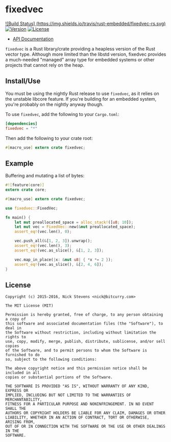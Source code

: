fixedvec
========

[![Build Status] (https://img.shields.io/travis/rust-embedded/fixedvec-rs.svg)](https://travis-ci.org/rust-embedded/fixedvec-rs)
[![Version](https://img.shields.io/crates/v/fixedvec.svg)](https://crates.io/crates/fixedvec)
[![License](https://img.shields.io/crates/l/fixedvec.svg)](https://github.com/rust-embedded/fixedvec-rs/blob/master/README.md#license)

- [API Documentation](http://rust-embedded.github.io/fixedvec-rs/)

`fixedvec` is a Rust library/crate providing a heapless version of the Rust
vector type. Although more limited than the libstd version, fixedvec provides a
much-needed "managed" array type for embedded systems or other projects that
cannot rely on the heap.

Install/Use
-----------

You must be using the nightly Rust release to use `fixedvec`, as it relies on
the unstable libcore feature. If you're building for an embedded system, you're
probably on the nightly anyway though.

To use `fixedvec`, add the following to your `Cargo.toml`:

```toml
[dependencies]
fixedvec = "*"
```

Then add the following to your crate root:

```rust
#[macro_use] extern crate fixedvec;
```

Example
-------

Buffering and mutating a list of bytes:

```rust
#![feature(core)]
extern crate core;

#[macro_use] extern crate fixedvec;

use fixedvec::FixedVec;

fn main() {
    let mut preallocated_space = alloc_stack!([u8; 10]);
    let mut vec = FixedVec::new(&mut preallocated_space);
    assert_eq!(vec.len(), 0);

    vec.push_all(&[1, 2, 3]).unwrap();
    assert_eq!(vec.len(), 3);
    assert_eq!(vec.as_slice(), &[1, 2, 3]);

    vec.map_in_place(|x: &mut u8| { *x *= 2 });
    assert_eq!(vec.as_slice(), &[2, 4, 6]);
}
```

License
-------

```
Copyright (c) 2015-2016, Nick Stevens <nick@bitcurry.com>

The MIT License (MIT)

Permission is hereby granted, free of charge, to any person obtaining a copy of
this software and associated documentation files (the "Software"), to deal in
the Software without restriction, including without limitation the rights to
use, copy, modify, merge, publish, distribute, sublicense, and/or sell copies
of the Software, and to permit persons to whom the Software is furnished to do
so, subject to the following conditions:

The above copyright notice and this permission notice shall be included in all
copies or substantial portions of the Software.

THE SOFTWARE IS PROVIDED "AS IS", WITHOUT WARRANTY OF ANY KIND, EXPRESS OR
IMPLIED, INCLUDING BUT NOT LIMITED TO THE WARRANTIES OF MERCHANTABILITY,
FITNESS FOR A PARTICULAR PURPOSE AND NONINFRINGEMENT. IN NO EVENT SHALL THE
AUTHORS OR COPYRIGHT HOLDERS BE LIABLE FOR ANY CLAIM, DAMAGES OR OTHER
LIABILITY, WHETHER IN AN ACTION OF CONTRACT, TORT OR OTHERWISE, ARISING FROM,
OUT OF OR IN CONNECTION WITH THE SOFTWARE OR THE USE OR OTHER DEALINGS IN THE
SOFTWARE.
```
